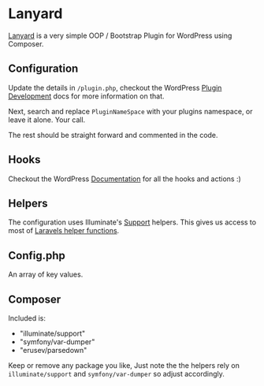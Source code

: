 # Lanyard

[Lanyard](https://github.com/adampatterson/Lanyard) is a very simple OOP / Bootstrap Plugin for WordPress using Composer.

## Configuration
Update the details in `/plugin.php`, checkout the WordPress [Plugin Development](https://codex.wordpress.org/Developer_Documentation#Plugin_Development) docs for more information on that.

Next, search and replace `PluginNameSpace` with your plugins namespace, or leave it alone. Your call.

The rest should be straight forward and commented in the code.

## Hooks
Checkout the WordPress [Documentation](https://codex.wordpress.org/Plugin_API/Hooks) for all the hooks and actions :) 

## Helpers
The configuration uses Illuminate's [Support](https://github.com/illuminate/support) helpers. This gives us access to most of [Laravels helper functions](https://laravel.com/docs/5.2/helpers). 

## Config.php
An array of key values.

## Composer

Included is:

 * "illuminate/support"
 * "symfony/var-dumper"
 * "erusev/parsedown"
    
Keep or remove any package you like, Just note the the helpers rely on `illuminate/support` and `symfony/var-dumper` so adjust accordingly.